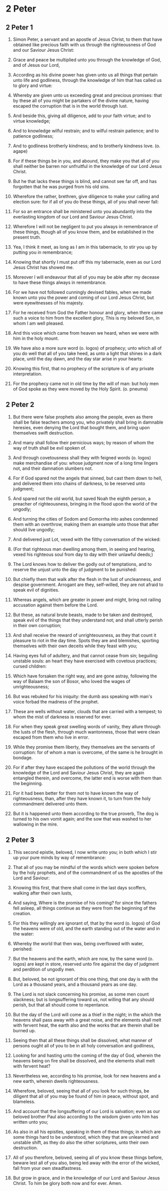 # 2 Peter

## 2 Peter 1

1. Simon Peter, a servant and an apostle of Jesus Christ, to them that have obtained like precious faith with us through the righteousness of God and our Saviour Jesus Christ:

2. Grace and peace be multiplied unto you through the knowledge of God, and of Jesus our Lord,

3. According as his divine power has given unto us all things that pertain unto life and godliness, through the knowledge of him that has called us to glory and virtue:

4. Whereby are given unto us exceeding great and precious promises: that by these all of you might be partakers of the divine nature, having escaped the corruption that is in the world through lust.

5. And beside this, giving all diligence, add to your faith virtue; and to virtue knowledge;

6. And to knowledge wilful restrain; and to wilful restrain patience; and to patience godliness;

7. And to godliness brotherly kindness; and to brotherly kindness love. (o. agape)

8. For if these things be in you, and abound, they make you that all of you shall neither be barren nor unfruitful in the knowledge of our Lord Jesus Christ.

9. But he that lacks these things is blind, and cannot see far off, and has forgotten that he was purged from his old sins.

10. Wherefore the rather, brethren, give diligence to make your calling and election sure: for if all of you do these things, all of you shall never fall:

11. For so an entrance shall be ministered unto you abundantly into the everlasting kingdom of our Lord and Saviour Jesus Christ.

12. Wherefore I will not be negligent to put you always in remembrance of these things, though all of you know them, and be established in the present truth.

13. Yea, I think it meet, as long as I am in this tabernacle, to stir you up by putting you in remembrance;

14. Knowing that shortly I must put off this my tabernacle, even as our Lord Jesus Christ has showed me.

15. Moreover I will endeavour that all of you may be able after my decease to have these things always in remembrance.

16. For we have not followed cunningly devised fables, when we made known unto you the power and coming of our Lord Jesus Christ, but were eyewitnesses of his majesty.

17. For he received from God the Father honour and glory, when there came such a voice to him from the excellent glory, This is my beloved Son, in whom I am well pleased.

18. And this voice which came from heaven we heard, when we were with him in the holy mount.

19. We have also a more sure word (o. logos) of prophecy; unto which all of you do well that all of you take heed, as unto a light that shines in a dark place, until the day dawn, and the day star arise in your hearts:

20. Knowing this first, that no prophecy of the scripture is of any private interpretation.

21. For the prophecy came not in old time by the will of man: but holy men of God spoke as they were moved by the Holy Spirit. (o. pneuma)

## 2 Peter 2

1. But there were false prophets also among the people, even as there shall be false teachers among you, who privately shall bring in damnable heresies, even denying the Lord that bought them, and bring upon themselves swift destruction.

2. And many shall follow their pernicious ways; by reason of whom the way of truth shall be evil spoken of.

3. And through covetousness shall they with feigned words (o. logos) make merchandise of you: whose judgment now of a long time lingers not, and their damnation slumbers not.

4. For if God spared not the angels that sinned, but cast them down to hell, and delivered them into chains of darkness, to be reserved unto judgment;

5. And spared not the old world, but saved Noah the eighth person, a preacher of righteousness, bringing in the flood upon the world of the ungodly;

6. And turning the cities of Sodom and Gomorrha into ashes condemned them with an overthrow, making them an example unto those that after should live ungodly;

7. And delivered just Lot, vexed with the filthy conversation of the wicked:

8. (For that righteous man dwelling among them, in seeing and hearing, vexed his righteous soul from day to day with their unlawful deeds;)

9. The Lord knows how to deliver the godly out of temptations, and to reserve the unjust unto the day of judgment to be punished:

10. But chiefly them that walk after the flesh in the lust of uncleanness, and despise government. Arrogant are they, self-willed, they are not afraid to speak evil of dignities.

11. Whereas angels, which are greater in power and might, bring not railing accusation against them before the Lord.

12. But these, as natural brute beasts, made to be taken and destroyed, speak evil of the things that they understand not; and shall utterly perish in their own corruption;

13. And shall receive the reward of unrighteousness, as they that count it pleasure to riot in the day time. Spots they are and blemishes, sporting themselves with their own deceits while they feast with you;

14. Having eyes full of adultery, and that cannot cease from sin; beguiling unstable souls: an heart they have exercised with covetous practices; cursed children:

15. Which have forsaken the right way, and are gone astray, following the way of Balaam the son of Bosor, who loved the wages of unrighteousness;

16. But was rebuked for his iniquity: the dumb ass speaking with man's voice forbad the madness of the prophet.

17. These are wells without water, clouds that are carried with a tempest; to whom the mist of darkness is reserved for ever.

18. For when they speak great swelling words of vanity, they allure through the lusts of the flesh, through much wantonness, those that were clean escaped from them who live in error.

19. While they promise them liberty, they themselves are the servants of corruption: for of whom a man is overcome, of the same is he brought in bondage.

20. For if after they have escaped the pollutions of the world through the knowledge of the Lord and Saviour Jesus Christ, they are again entangled therein, and overcome, the latter end is worse with them than the beginning.

21. For it had been better for them not to have known the way of righteousness, than, after they have known it, to turn from the holy commandment delivered unto them.

22. But it is happened unto them according to the true proverb, The dog is turned to his own vomit again; and the sow that was washed to her wallowing in the mire.

## 2 Peter 3

1. This second epistle, beloved, I now write unto you; in both which I stir up your pure minds by way of remembrance:

2. That all of you may be mindful of the words which were spoken before by the holy prophets, and of the commandment of us the apostles of the Lord and Saviour:

3. Knowing this first, that there shall come in the last days scoffers, walking after their own lusts,

4. And saying, Where is the promise of his coming? for since the fathers fell asleep, all things continue as they were from the beginning of the creation.

5. For this they willingly are ignorant of, that by the word (o. logos) of God the heavens were of old, and the earth standing out of the water and in the water:

6. Whereby the world that then was, being overflowed with water, perished:

7. But the heavens and the earth, which are now, by the same word (o. logos) are kept in store, reserved unto fire against the day of judgment and perdition of ungodly men.

8. But, beloved, be not ignorant of this one thing, that one day is with the Lord as a thousand years, and a thousand years as one day.

9. The Lord is not slack concerning his promise, as some men count slackness; but is longsuffering toward us, not willing that any should perish, but that all should come to repentance.

10. But the day of the Lord will come as a thief in the night; in the which the heavens shall pass away with a great noise, and the elements shall melt with fervent heat, the earth also and the works that are therein shall be burned up.

11. Seeing then that all these things shall be dissolved, what manner of persons ought all of you to be in all holy conversation and godliness,

12. Looking for and hasting unto the coming of the day of God, wherein the heavens being on fire shall be dissolved, and the elements shall melt with fervent heat?

13. Nevertheless we, according to his promise, look for new heavens and a new earth, wherein dwells righteousness.

14. Wherefore, beloved, seeing that all of you look for such things, be diligent that all of you may be found of him in peace, without spot, and blameless.

15. And account that the longsuffering of our Lord is salvation; even as our beloved brother Paul also according to the wisdom given unto him has written unto you;

16. As also in all his epistles, speaking in them of these things; in which are some things hard to be understood, which they that are unlearned and unstable shift, as they do also the other scriptures, unto their own destruction.

17. All of you therefore, beloved, seeing all of you know these things before, beware lest all of you also, being led away with the error of the wicked, fall from your own steadfastness.

18. But grow in grace, and in the knowledge of our Lord and Saviour Jesus Christ. To him be glory both now and for ever. Amen.

